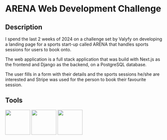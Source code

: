 # ARENA Web Development Challenge

<h2>Description</h2>

<p>I spend the last 2 weeks of 2024 on a challenge set by Valyfy on developing a landing page for a sports start-up called ARENA that handles sports sessions for users to book onto.</p>

<p>The web application is a full stack application that was build with Next.js as the frontend and Django as the backend, on a PostgreSQL database.</p>

<p>The user fills in a form with their details and the sports sessions he/she are interested and Stripe was used for the person to book their favourite session.</p>

<h2>Tools</h2>

<p>
  <img src="https://cdn.jsdelivr.net/gh/devicons/devicon@latest/icons/nextjs/nextjs-original-wordmark.svg" width="80" height="80"/>
  <img src="https://cdn.jsdelivr.net/gh/devicons/devicon@latest/icons/django/django-plain.svg" width="80" height="80"/>
  <img src="https://cdn.jsdelivr.net/gh/devicons/devicon@latest/icons/postgresql/postgresql-original-wordmark.svg" width="80" height="80" />
                
</p>
